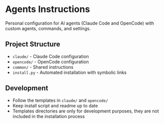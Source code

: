 # Agents Instructions

Personal configuration for AI agents (Claude Code and OpenCode) with custom agents, commands, and settings.

## Project Structure

- `claude/` - Claude Code configuration
- `opencode/` - OpenCode configuration
- `common/` - Shared instructions
- `install.py` - Automated installation with symbolic links

## Development

- Follow the templates in `claude/` and `opencode/`
- Keep install script and readme up to date
- Templates directories are only for development purposes, they are not included in the installation process
